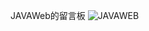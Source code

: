 JAVAWeb的留言板
![JAVAWEB](https://img-blog.csdnimg.cn/20200412210800206.png?x-oss-process=image/watermark,type_ZmFuZ3poZW5naGVpdGk,shadow_10,text_aHR0cHM6Ly9ibG9nLmNzZG4ubmV0L2R3aDEzMTQ=,size_16,color_FFFFFF,t_70
)
